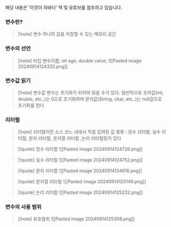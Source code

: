 
해당 내용은 '이것이 자바다' 책 및 유튜브를 참조하고 있습니다.

### 변수란?
>[!note] 변수
>하나의 값을 저장할 수 있는 메모리 공간

### 변수의 선언
>[!note] 타입 변수이름;
>int age;
>double value;
>![[Pasted image 20240914124320.png]]

### 변수값 읽기
>[!note] 변수값
>변수는 초기화가 되어야 읽을 수가 있다.
>일반적으로 숫자값(int, double, etc..)는 0으로 초기화하며
>		문자값(String, char, etc..)는 null값으로 초기화를 한다

### 리터럴
>[!note] 리터럴이란
>소스 코느 내에서 직접 입력된 값
>종류 : 정수 리터럴, 실수 리터럴, 문자 리터럴, 문자열 리터럴 ,논리 리터럴등이 있다

>[!quote] 정수 리터럴
>![[Pasted image 20240914124726.png]]

>[!quote] 실수 리터럴
>![[Pasted image 20240914124752.png]]

>[!quote] 문자 리터럴
>![[Pasted image 20240914124916.png]]

>[!quote] 문자열 리터럴
>![[Pasted image 20240914125149.png]]

>[!quote] 논리 리터럴
>![[Pasted image 20240914125232.png]]

### 변수의 사용 범위
>[!note] 유효범위
>![[Pasted image 20240914125308.png]]







 
